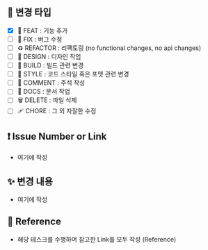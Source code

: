 ## 🧰 변경 타입

- [x] 🤹 FEAT : 기능 추가
- [ ] 🔧 FIX : 버그 수정
- [ ] ♻️ REFACTOR : 리팩토링 (no functional changes, no api changes)
- [ ] 🎨 DESIGN : 디자인 작업
- [ ] 🚚 BUILD : 빌드 관련 변경
- [ ] 🤖 STYLE : 코드 스타일 혹은 포맷 관련 변경
- [ ] 💬 COMMENT : 주석 작성
- [ ] 📄 DOCS : 문서 작업
- [ ] 🗑️ DELETE : 파일 삭제
- [ ] 🩹 CHORE : 그 외 자잘한 수정

## ❗ Issue Number or Link

- 여기에 작성

## ✨ 변경 내용

- 여기에 작성

## 🔗 Reference

- 해당 테스크를 수행하며 참고한 Link를 모두 작성 (Reference)

